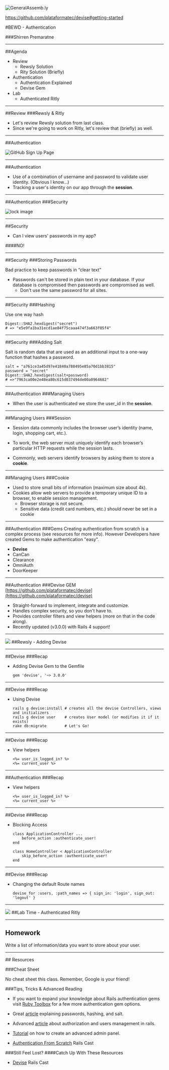 ![GeneralAssemb.ly](https://github.com/generalassembly/ga-ruby-on-rails-for-devs/raw/master/images/ga.png "GeneralAssemb.ly")


https://github.com/plataformatec/devise#getting-started


#BEWD - Authentication

###Shirren Premaratne


---


##Agenda

*	Review
	*	Rewsly Solution
	*	Rity Solution (Briefly)
*	Authentication
	*	Authentication Explained
	*	Devise Gem
*	Lab
	*	Authenticated Ritly

---


##Review
###Rewsly & Ritly

*	Let's review Rewsly solution from last class.
*	Since we're going to work on Ritly, let's review that (briefly) as well.

---


##Authentication

![GitHub Sign Up Page](../../assets/rails/login_screen.png)

---


##Authentication

*	Use of a combination of username and password to validate user identity. (Obvious I know…)
*	Tracking a user's identity on our app through the __session__.

---

##Authentication
###Security

![lock image](../../assets/rails/digital_security.jpeg)

---

##Security
*	Can I view users' passwords in my app?

####NO!

---

##Security
###Storing Passwords

Bad practice to keep passwords in “clear text”

*	Passwords can't be stored in plain text in your database.
If your database is compromised then passwords are compromised as well.
	*	Don't use the same password for all sites.

---


##Security
###Hashing

Use one way hash

```
Digest::SHA2.hexdigest("secret")
# => "e5e9fa1ba31ecd1ae84f75caaa474f3a663f05f4"
```
---


##Security
###Adding Salt

Salt is random data that are used as an additional input to a one-way function that hashes a password.


```
salt = "a761ce3a45d97e41840a788495e85a70d1bb3815"
password = "secret"
Digest::SHA2.hexdigest(salt+password)
# =>"7963ca00e2e48ea80c615d037494de00a0964682"
```

---


##Authentication
###Managing Users

*	When the user is authenticated we store the user_id in the __session__.

---


##Managing Users
###Session

*	Session data commonly includes the browser user’s identity (name, login, shopping cart, etc.).

*	To work, the web server must uniquely identify each browser’s particular HTTP requests while the session lasts.

*	Commonly, web servers identify browsers by asking them to store a __cookie__.

---

##Managing Users
###Cookie

*	Used to store small bits of information (maximum size about 4k).
*	Cookies allow web servers to provide a temporary unique ID to a browser, to enable session management.
	*	Browser storage is not secure.
	*	Sensitive data (credit card numbers, etc.) should never be set in a cookie

---


##Authentication
###Gems
Creating authentication from scratch is a complex process (see resources for more info). However Developers have created Gems to make authentication "easy".

*	__Devise__
*	CanCan
*	Clearance
*	OmniAuth
*	DoorKeeper

---


##Authentication
###Devise GEM
[https://github.com/plataformatec/devise](https://github.com/plataformatec/devise)

*	Straight-forward to implement, integrate and customize.
*	Handles complex security, so you don't have to.
*	Provides controller filters and view helpers (more on that in the code along).
* 	Recently updated (v3.0.0) with Rails 4 support!


---



<img id ='icon' src="../../assets/ICL_icons/Code_along_icon_md.png">
##Rewsly - Adding Devise

---


##Devise
###Recap

*	Adding Devise Gem to the Gemfile

		gem 'devise', '~> 3.0.0'

---


##Devise
###Recap

*	Using Devise

		rails g devise:install # creates all the devise Controllers, views and initializers
		rails g devise user    # creates User model (or modifies it if it exists)
		rake db:migrate        # Let's Go!


---


##Devise
###Recap

*	View helpers

		<%= user_is_logged_in? %>
		<%= current_user %>

---


##Authentication
###Recap

*	View helpers

		<%= user_is_logged_in? %>
		<%= current_user %>

---

##Devise
###Recap

*	Blocking Access

		class ApplicationController ...
			before_action :authenticate_user!
		end

		class HomeController < ApplicationController
			skip_before_action :authenticate_user!
		end

---

##Devise
###Recap

*	Changing the default Route names

		devise_for :users, :path_names => { sign_in: 'login', sign_out: 'logout' }

---


<img id ='icon' src="../../assets/ICL_icons/Exercise_icon_md.png">
##Lab Time - Authenticated Ritly

---


## Homework

Write a list of information/data you want to store about your user.

---


<div id="resources">
## Resources

###Cheat Sheet

No cheat sheet this class. Remember, Google is your friend!


###Tips, Tricks & Advanced Reading

*	If you want to expand your knowledge about Rails authentication gems visit [Ruby Toolbox](https://www.ruby-toolbox.com/categories/rails_authentication) for a few more authentication gem options.

*	Great [article](http://scientopia.org/blogs/goodmath/2013/03/02/passwords-hashing-and-salt/) explaining passwords, hashing, and salt.


*	Advanced [article](http://edapx.com/2012/04/18/authorization-and-user-management-in-rails/) about authorization and users management in rails.

*	[Tutorial](http://everydayrails.com/2012/07/31/rails-admin-panel-from-scratch.html) on how to create an advanced admin panel.

*	[Authentication From Scratch](http://railscasts.com/episodes/250-authentication-from-scratch) Rails Cast



###Still Feel Lost?
####Catch Up With These Resources

*	[Devise](http://railscasts.com/episodes/209-introducing-devise) Rails Cast

